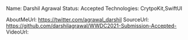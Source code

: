 Name: Darshil Agrawal
Status: Accepted
Technologies: CrytpoKit,SwiftUI

AboutMeUrl: https://twitter.com/agrawal_darshil
SourceUrl: https://github.com/darshilagrawal/WWDC2021-Submission-Accepted-
VideoUrl: 

<!---
EXAMPLE
Name: John Appleseed
Status: Submitted <or> Winner <or> Distinguished <or> Rejected
Technologies: SwiftUI, RealityKit, CoreGraphic

AboutMeUrl: https://linkedin.com/in/johnappleseed
SourceUrl: https://github.com/johnappleseed/wwdc2025
VideoUrl: https://youtu.be/ABCDE123456
-->
